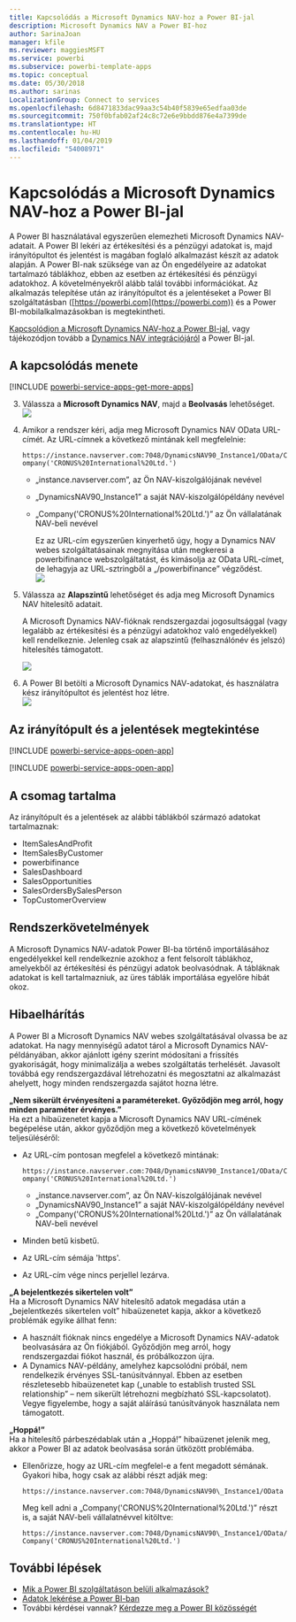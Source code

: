 ```yaml
---
title: Kapcsolódás a Microsoft Dynamics NAV-hoz a Power BI-jal
description: Microsoft Dynamics NAV a Power BI-hoz
author: SarinaJoan
manager: kfile
ms.reviewer: maggiesMSFT
ms.service: powerbi
ms.subservice: powerbi-template-apps
ms.topic: conceptual
ms.date: 05/30/2018
ms.author: sarinas
LocalizationGroup: Connect to services
ms.openlocfilehash: 6d8471833dac99aa3c54b40f5839e65edfaa03de
ms.sourcegitcommit: 750f0bfab02af24c8c72e6e9bbdd876e4a7399de
ms.translationtype: HT
ms.contentlocale: hu-HU
ms.lasthandoff: 01/04/2019
ms.locfileid: "54008971"
---
```

# <a name="connect-to-microsoft-dynamics-nav-with-power-bi"></a>Kapcsolódás a Microsoft Dynamics NAV-hoz a Power BI-jal
A Power BI használatával egyszerűen elemezheti Microsoft Dynamics NAV-adatait. A Power BI lekéri az értékesítési és a pénzügyi adatokat is, majd irányítópultot és jelentést is magában foglaló alkalmazást készít az adatok alapján. A Power BI-nak szüksége van az Ön engedélyeire az adatokat tartalmazó táblákhoz, ebben az esetben az értékesítési és pénzügyi adatokhoz. A követelményekről alább talál további információkat. Az alkalmazás telepítése után az irányítópultot és a jelentéseket a Power BI szolgáltatásban ([https://powerbi.com](https://powerbi.com)) és a Power BI-mobilalkalmazásokban is megtekintheti. 

[Kapcsolódjon a Microsoft Dynamics NAV-hoz a Power BI-jal](https://app.powerbi.com/getdata/services/microsoft-dynamics-nav), vagy tájékozódjon tovább a [Dynamics NAV integrációjáról](https://powerbi.microsoft.com/integrations/microsoft-dynamics-nav) a Power BI-jal.

## <a name="how-to-connect"></a>A kapcsolódás menete
[!INCLUDE [powerbi-service-apps-get-more-apps](./includes/powerbi-service-apps-get-more-apps.md)]

3. Válassza a **Microsoft Dynamics NAV**, majd a **Beolvasás** lehetőséget.  
   ![](media/service-connect-to-microsoft-dynamics-nav/mdnav.png)
4. Amikor a rendszer kéri, adja meg Microsoft Dynamics NAV OData URL-címét. Az URL-címnek a következő mintának kell megfelelnie:
   
    `https://instance.navserver.com:7048/DynamicsNAV90_Instance1/OData/Company('CRONUS%20International%20Ltd.')`
   
   * „instance.navserver.com”, az Ön NAV-kiszolgálójának nevével
   * „DynamicsNAV90\_Instance1” a saját NAV-kiszolgálópéldány nevével
   * „Company('CRONUS%20International%20Ltd.')” az Ön vállalatának NAV-beli nevével
     
     Ez az URL-cím egyszerűen kinyerhető úgy, hogy a Dynamics NAV webes szolgáltatásainak megnyitása után megkeresi a powerbifinance webszolgáltatást, és kimásolja az OData URL-címet, de lehagyja az URL-sztringből a „/powerbifinance” végződést.  
     ![](media/service-connect-to-microsoft-dynamics-nav/param.png)
5. Válassza az **Alapszintű** lehetőséget és adja meg Microsoft Dynamics NAV hitelesítő adatait.
   
    A Microsoft Dynamics NAV-fióknak rendszergazdai jogosultsággal (vagy legalább az értékesítési és a pénzügyi adatokhoz való engedélyekkel) kell rendelkeznie.  Jelenleg csak az alapszintű (felhasználónév és jelszó) hitelesítés támogatott.
   
    ![](media/service-connect-to-microsoft-dynamics-nav/creds.png)
6. A Power BI betölti a Microsoft Dynamics NAV-adatokat, és használatra kész irányítópultot és jelentést hoz létre.   
   ![](media/service-connect-to-microsoft-dynamics-nav/dashboard.png)

## <a name="view-the-dashboard-and-reports"></a>Az irányítópult és a jelentések megtekintése
[!INCLUDE [powerbi-service-apps-open-app](./includes/powerbi-service-apps-open-app.md)]

[!INCLUDE [powerbi-service-apps-open-app](./includes/powerbi-service-apps-what-now.md)]

## <a name="whats-included"></a>A csomag tartalma
Az irányítópult és a jelentések az alábbi táblákból származó adatokat tartalmaznak:  

* ItemSalesAndProfit  
* ItemSalesByCustomer  
* powerbifinance  
* SalesDashboard  
* SalesOpportunities  
* SalesOrdersBySalesPerson  
* TopCustomerOverview  

## <a name="system-requirements"></a>Rendszerkövetelmények
A Microsoft Dynamics NAV-adatok Power BI-ba történő importálásához engedélyekkel kell rendelkeznie azokhoz a fent felsorolt táblákhoz, amelyekből az értékesítési és pénzügyi adatok beolvasódnak. A tábláknak adatokat is kell tartalmazniuk, az üres táblák importálása egyelőre hibát okoz.

## <a name="troubleshooting"></a>Hibaelhárítás
A Power BI a Microsoft Dynamics NAV webes szolgáltatásával olvassa be az adatokat. Ha nagy mennyiségű adatot tárol a Microsoft Dynamics NAV-példányában, akkor ajánlott igény szerint módosítani a frissítés gyakoriságát, hogy minimalizálja a webes szolgáltatás terhelését. Javasolt továbbá egy rendszergazdával létrehozatni és megosztatni az alkalmazást ahelyett, hogy minden rendszergazda sajátot hozna létre.

**„Nem sikerült érvényesíteni a paramétereket. Győződjön meg arról, hogy minden paraméter érvényes.”**  
Ha ezt a hibaüzenetet kapja a Microsoft Dynamics NAV URL-címének begépelése után, akkor győződjön meg a következő követelmények teljesüléséről:

* Az URL-cím pontosan megfelel a következő mintának:
  
    `https://instance.navserver.com:7048/DynamicsNAV90_Instance1/OData/Company('CRONUS%20International%20Ltd.')`
  
  * „instance.navserver.com”, az Ön NAV-kiszolgálójának nevével
  * „DynamicsNAV90\_Instance1” a saját NAV-kiszolgálópéldány nevével
  * „Company('CRONUS%20International%20Ltd.')” az Ön vállalatának NAV-beli nevével
* Minden betű kisbetű.  
* Az URL-cím sémája 'https'.  
* Az URL-cím vége nincs perjellel lezárva.

**„A bejelentkezés sikertelen volt”**  
Ha a Microsoft Dynamics NAV hitelesítő adatok megadása után a „bejelentkezés sikertelen volt” hibaüzenetet kapja, akkor a következő problémák egyike állhat fenn:

* A használt fióknak nincs engedélye a Microsoft Dynamics NAV-adatok beolvasására az Ön fiókjából. Győződjön meg arról, hogy rendszergazdai fiókot használ, és próbálkozzon újra.
* A Dynamics NAV-példány, amelyhez kapcsolódni próbál, nem rendelkezik érvényes SSL-tanúsítvánnyal. Ebben az esetben részletesebb hibaüzenetet kap („unable to establish trusted SSL relationship” – nem sikerült létrehozni megbízható SSL-kapcsolatot). Vegye figyelembe, hogy a saját aláírású tanúsítványok használata nem támogatott.

**„Hoppá!”**  
Ha a hitelesítő párbeszédablak után a „Hoppá!” hibaüzenet jelenik meg, akkor a Power BI az adatok beolvasása során ütközött problémába.

* Ellenőrizze, hogy az URL-cím megfelel-e a fent megadott sémának. Gyakori hiba, hogy csak az alábbi részt adják meg:
  
    `https://instance.navserver.com:7048/DynamicsNAV90\_Instance1/OData`
  
    Meg kell adni a „Company('CRONUS%20International%20Ltd.')” részt is, a saját NAV-beli vállalatnévvel kitöltve:
  
    `https://instance.navserver.com:7048/DynamicsNAV90\_Instance1/OData/Company('CRONUS%20International%20Ltd.')`

## <a name="next-steps"></a>További lépések
* [Mik a Power BI szolgáltatáson belüli alkalmazások?](service-create-distribute-apps.md)
* [Adatok lekérése a Power BI-ban](service-get-data.md)
* További kérdései vannak? [Kérdezze meg a Power BI közösségét](http://community.powerbi.com/)

